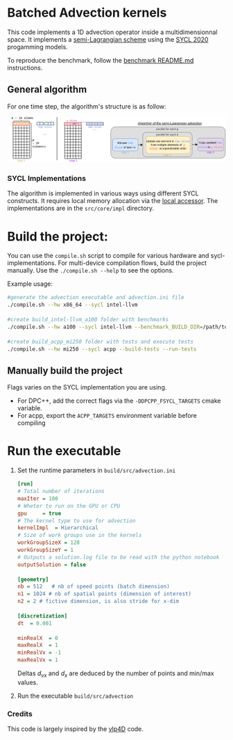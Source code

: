 # Batched Advection kernels

This code implements a 1D advection operator inside a multidimensionnal space. It implements a [semi-Lagrangian scheme](https://en.wikipedia.org/wiki/Semi-Lagrangian_scheme) using the [SYCL 2020](https://registry.khronos.org/SYCL/specs/sycl-2020/html/sycl-2020.html) progamming models.

To reproduce the benchmark, follow the [benchmark README.md](benchmark/README.md) instructions.

## General algorithm
For one time step, the algorithm's structure is as follow:

![Advection process](docs/fig/AdvectionProcess.png)

### SYCL Implementations
The algorithm is implemented in various ways using different SYCL constructs. It requires local memory allocation via the [local accessor](https://registry.khronos.org/SYCL/specs/sycl-2020/html/sycl-2020.html#sec:accessor.local). The implementations are in the `src/core/impl` directory.

# Build the project:
You can use the `compile.sh` script to compile for various hardware and sycl-implementations. For multi-device compilation flows, build the project manually.
Use the `./compile.sh --help` to see the options.

Example usage:
```sh
#generate the advection executable and advection.ini file
./compile.sh --hw x86_64 --sycl intel-llvm 

#create build_intel-llvm_a100 folder with benchmarks
./compile.sh --hw a100 --sycl intel-llvm --benchmark_BUILD_DIR=/path/to/google/benchmark/build 

#create build_acpp_mi250 folder with tests and execute tests
./compile.sh --hw mi250 --sycl acpp --build-tests --run-tests 
```

## Manually build the project
Flags varies on the SYCL implementation you are using.
- For DPC++, add the correct flags via the `-DDPCPP_FSYCL_TARGETS` cmake variable.
- For acpp, export the `ACPP_TARGETS` environment variable before compiling

# Run the executable
1. Set the runtime parameters in `build/src/advection.ini`

    ```ini
    [run]
    # Total number of iterations
    maxIter = 100
    # Wheter to run on the GPU or CPU
    gpu     = true
    # The kernel type to use for advection
    kernelImpl  = Hierarchical
    # Size of work groups use in the kernels
    workGroupSizeX = 128
    workGroupSizeY = 1
    # Outputs a solution.log file to be read with the python notebook
    outputSolution = false

    [geometry]
    nb = 512   # nb of speed points (batch dimension)
    n1 = 1024 # nb of spatial points (dimension of interest)
    n2 = 2 # fictive dimension, is also stride for x-dim

    [discretization]
    dt  = 0.001

    minRealX  = 0
    maxRealX  = 1
    minRealVx = -1
    maxRealVx = 1
    ```

    Deltas $d_{vx}$ and $d_x$ are deduced by the number of points and min/max values.

2. Run the executable `build/src/advection`


### Credits
This code is largely inspired by the [vlp4D](https://github.com/yasahi-hpc/vlp4d) code.
